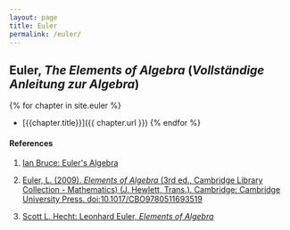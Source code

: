 ```yaml
---
layout: page
title: Euler
permalink: /euler/
---
```


## Euler, *The Elements of Algebra* (*Vollständige Anleitung zur Algebra*)

{% for chapter in site.euler %}
- [{{chapter.title}}]({{ chapter.url }})
{% endfor %}

#### References

1. [Ian Bruce: Euler's Algebra](https://www.17centurymaths.com/contents/euleralgebra.htm)

2. [Euler, L. (2009). *Elements of Algebra* (3rd ed., Cambridge Library Collection - Mathematics) (J. Hewlett, Trans.). Cambridge: Cambridge University Press. doi:10.1017/CBO9780511693519](https://doi.org/10.1017/CBO9780511693519)

3. [Scott L. Hecht: Leonhard Euler, *Elements of Algebra*](https://archive.org/details/ElementsOfAlgebraLeonhardEuler2015/)